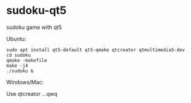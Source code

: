 # sudoku-qt5
sudoku game with qt5

Ubuntu:

```
sudo apt install qt5-default qt5-qmake qtcreator qtmultimedia5-dev
cd sudoku
qmake -makefile
make -j4 
./sudoku &
```
Windows/Mac:

Use qtcreator ...qwq

